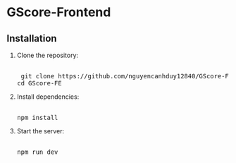 # GScore-Frontend

## Installation
1. Clone the repository:<br/><br/>
   <pre> git clone https://github.com/nguyencanhduy12840/GScore-FE.git<br/>cd GScore-FE
   </pre>
2. Install dependencies:<br/><br/>
   <pre>npm install</pre>
3. Start the server:<br/><br/>
   <pre>npm run dev</pre>


